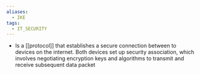 ```yaml
---
aliases:
  - IKE
tags:
  - IT_SECURITY
---
```

* Is a [[protocol]] that establishes a secure connection between to devices on the internet. Both devices set up security association, which involves negotiating encryption keys and algorithms to transmit and receive subsequent data packet